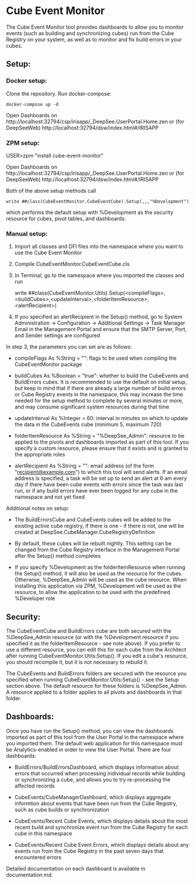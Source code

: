 # Cube Event Monitor

The Cube Event Monitor tool provides dashboards to allow you to monitor events (such as building and synchronizing cubes) run from the Cube Registry on your system, as well as to monitor and fix build errors in your cubes.

## Setup:

### Docker setup:
Clone the repository.
Run docker-compose:
```
docker-compose up -d
```
Open Dashboards on http://localhost:32794/csp/irisapp/_DeepSee.UserPortal.Home.zen or (for DeepSeeWeb) http://localhost:32794/dsw/index.html#/IRISAPP

### ZPM setup:
USER>zpm "install cube-event-monitor"

Open Dashboards on http://localhost:32794/csp/irisapp/_DeepSee.UserPortal.Home.zen or (for DeepSeeWeb) http://localhost:32794/dsw/index.html#/IRISAPP

Both of the above setup methods call
```
write ##class(CubeEventMonitor.CubeEventCube).Setup(,,,"%Development")
```
which performs the default setup with %Development as the security resource for cubes, pivot tables, and dashboards.

### Manual setup:
1. Import all classes and DFI files into the namespace where you want to use the Cube Event Monitor

2. Compile CubeEventMonitor.CubeEventCube.cls

3. In Terminal, go to the namespace where you imported the classes and run
	
	write ##class(CubeEventMonitor.Utils).Setup(\<compileFlags>,\<buildCubes>,\<updateInterval>,\<folderItemResource>,\<alertRecipient>)

4. If you specified an alertRecipient in the Setup() method, go to System Administration -> Configuration -> Additional Settings -> Task Manager Email in the Management Portal and ensure that the SMTP Server, Port, and Sender settings are configured

In step 3, the parameters you can set are as follows:

- compileFlags As %String = "": flags to be used when compiling the CubeEventMonitor package

- buildCubes As %Boolean = "true": whether to build the CubeEvents and BuildErrors cubes. It is recommended to use the default on initial setup, but keep in mind that if there are already a large number of build errors or Cube Registry events in the namespace, this may increase the time needed for the setup method to complete by several minutes or more, and may consume significant system resources during that time

- updateInterval As %Integer = 60: interval in minutes on which to update the data in the CubeEvents cube (minimum 5, maximum 720)

- folderItemResource As %String = "%DeepSee_Admin": resource to be applied to the pivots and dashboards imported as part of this tool. If you specify a custom resource, please ensure that it exists and is granted to the appropriate roles

- alertRecipient As %String = "": email address (of the form "recipient@example.com") to which this tool will send alerts. If an email address is specified, a task will be set up to send an alert at 6 am every day if there have been cube events with errors since the task was last run, or if any build errors have ever been logged for any cube in the namespace and not yet fixed

Additional notes on setup:

- The BuildErrorsCube and CubeEvents cubes will be added to the existing active cube registry, if there is one - if there is not, one will be created at DeepSee.CubeManager.CubeRegistryDefinition

- By default, these cubes will be rebuilt nightly. This setting can be changed from the Cube Registry interface in the Management Portal after the Setup() method completes

- If you specify %Development as the folderItemResource when running the Setup() method, it will also be used as the resource for the cubes. Otherwise, %DeepSee_Admin will be used as the cube resource. When installing this application via ZPM, %Development will be used as the resource, to allow the application to be used with the predefined %Developer role 

## Security:

The CubeEventCube and BuildErrors cube are both secured with the %DeepSee_Admin resource (or with the %Development resource if you specified it as the folderItemResource - see note above). If you prefer to use a different resource, you can edit this for each cube from the Architect after running CubeEventMonitor.Utils:Setup(). If you edit a cube's resource, you should recompile it, but it is not necessary to rebuild it.

The CubeEvents and BuildErrors folders are secured with the resource you specified when running CubeEventMonitor.Utils:Setup() - see the Setup section above. The default resource for these folders is %DeepSee_Admin. A resource applied to a folder applies to all pivots and dashboards in that folder.

## Dashboards:

Once you have run the Setup() method, you can view the dashboards imported as part of this tool from the User Portal in the namespace where you imported them. The default web application for this namespace must be Analytics-enabled in order to view the User Portal. There are four dashboards:

- BuildErrors/BuildErrorsDashboard, which displays information about errors that occurred when processing individual records while building or synchronizing a cube, and allows you to try re-processing the affected records

- CubeEvents/CubeManagerDashboard, which displays aggregate informtion about events that have been run from the Cube Registry, such as cube builds or synchronization

- CubeEvents/Recent Cube Events, which displays details about the most recent build and synchronize event run from the Cube Registry for each cube in this namespace

- CubeEvents/Recent Cube Event Errors, which displays details about any events run from the Cube Registry in the past seven days that encountered errors
	
Detailed documentation on each dashboard is available in documentation.md.
